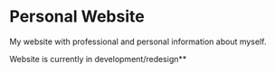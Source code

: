 # Personal Website

My website with professional and personal information about myself.

Website is currently in development/redesign**

